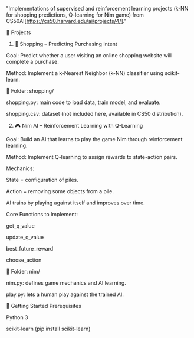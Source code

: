"Implementations of supervised and reinforcement learning projects (k-NN for shopping predictions, Q-learning for Nim game) from CS50AI[https://cs50.harvard.edu/ai/projects/4/]." 

📌 Projects
1. 🛒 Shopping – Predicting Purchasing Intent

Goal: Predict whether a user visiting an online shopping website will complete a purchase.

Method: Implement a k-Nearest Neighbor (k-NN) classifier using scikit-learn.

📂 Folder: shopping/

shopping.py: main code to load data, train model, and evaluate.

shopping.csv: dataset (not included here, available in CS50 distribution).


2. 🎮 Nim AI – Reinforcement Learning with Q-Learning

Goal: Build an AI that learns to play the game Nim through reinforcement learning.

Method: Implement Q-learning to assign rewards to state-action pairs.

Mechanics:

State = configuration of piles.

Action = removing some objects from a pile.

AI trains by playing against itself and improves over time.

Core Functions to Implement:

get_q_value

update_q_value

best_future_reward

choose_action

📂 Folder: nim/

nim.py: defines game mechanics and AI learning.

play.py: lets a human play against the trained AI.


🚀 Getting Started
Prerequisites

Python 3

scikit-learn (pip install scikit-learn)
